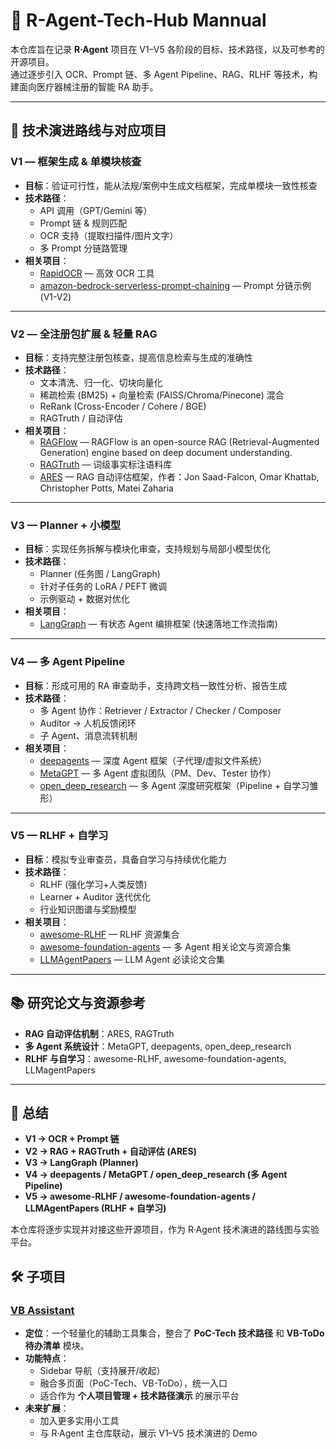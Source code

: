 # 📘 R-Agent-Tech-Hub Mannual

本仓库旨在记录 **R·Agent** 项目在 V1–V5 各阶段的目标、技术路径，以及可参考的开源项目。  
通过逐步引入 OCR、Prompt 链、多 Agent Pipeline、RAG、RLHF 等技术，构建面向医疗器械注册的智能 RA 助手。  

---

## 🚀 技术演进路线与对应项目

### **V1 — 框架生成 & 单模块核查**
- **目标**：验证可行性，能从法规/案例中生成文档框架，完成单模块一致性核查  
- **技术路径**：
  - API 调用（GPT/Gemini 等）
  - Prompt 链 & 规则匹配  
  - OCR 支持（提取扫描件/图片文字）
  - 多 Prompt 分链路管理  
- **相关项目**：
  - [RapidOCR](https://github.com/RapidAI/RapidOCR) — 高效 OCR 工具  
  - [amazon-bedrock-serverless-prompt-chaining](https://github.com/aws-samples/amazon-bedrock-serverless-prompt-chaining) — Prompt 分链示例 (V1-V2)  

---

### **V2 — 全注册包扩展 & 轻量 RAG**
- **目标**：支持完整注册包核查，提高信息检索与生成的准确性  
- **技术路径**：
  - 文本清洗、归一化、切块向量化  
  - 稀疏检索 (BM25) + 向量检索 (FAISS/Chroma/Pinecone) 混合  
  - ReRank (Cross-Encoder / Cohere / BGE)  
  - RAGTruth / 自动评估  
- **相关项目**：
  - [RAGFlow](https://github.com/infiniflow/ragflow) — RAGFlow is an open-source RAG (Retrieval-Augmented Generation) engine based on deep document understanding.
  - [RAGTruth](https://github.com/ParticleMedia/RAGTruth) — 词级事实标注语料库  
  - [ARES](https://github.com/stanford-futuredata/ARES) — RAG 自动评估框架，作者：Jon Saad-Falcon, Omar Khattab, Christopher Potts, Matei Zaharia  

---

### **V3 — Planner + 小模型**
- **目标**：实现任务拆解与模块化审查，支持规划与局部小模型优化  
- **技术路径**：
  - Planner (任务图 / LangGraph)  
  - 针对子任务的 LoRA / PEFT 微调  
  - 示例驱动 + 数据对优化  
- **相关项目**：
  - [LangGraph](docs/workflows/langgraph-workflow-guide.md) — 有状态 Agent 编排框架 (快速落地工作流指南)  

---

### **V4 — 多 Agent Pipeline**
- **目标**：形成可用的 RA 审查助手，支持跨文档一致性分析、报告生成  
- **技术路径**：
  - 多 Agent 协作：Retriever / Extractor / Checker / Composer  
  - Auditor → 人机反馈闭环  
  - 子 Agent、消息流转机制  
- **相关项目**：
  - [deepagents](https://github.com/langchain-ai/deepagents) — 深度 Agent 框架（子代理/虚拟文件系统）  
  - [MetaGPT](https://github.com/FoundationAgents/MetaGPT) — 多 Agent 虚拟团队（PM、Dev、Tester 协作）  
  - [open_deep_research](https://github.com/langchain-ai/open_deep_research) — 多 Agent 深度研究框架（Pipeline + 自学习雏形）  

---

### **V5 — RLHF + 自学习**
- **目标**：模拟专业审查员，具备自学习与持续优化能力  
- **技术路径**：
  - RLHF (强化学习+人类反馈)  
  - Learner + Auditor 迭代优化  
  - 行业知识图谱与奖励模型  
- **相关项目**：
  - [awesome-RLHF](https://github.com/opendilab/awesome-RLHF) — RLHF 资源集合  
  - [awesome-foundation-agents](https://github.com/luyu-co/awesome-foundation-agents) — 多 Agent 相关论文与资源合集  
  - [LLMAgentPapers](https://github.com/yaodongC/LLMAgentPapers) — LLM Agent 必读论文合集  

---

## 📚 研究论文与资源参考
- **RAG 自动评估机制**：ARES, RAGTruth  
- **多 Agent 系统设计**：MetaGPT, deepagents, open_deep_research  
- **RLHF 与自学习**：awesome-RLHF, awesome-foundation-agents, LLMagentPapers  

---

## 📌 总结

- **V1 → OCR + Prompt 链**  
- **V2 → RAG + RAGTruth + 自动评估 (ARES)**  
- **V3 → LangGraph (Planner)**  
- **V4 → deepagents / MetaGPT / open_deep_research (多 Agent Pipeline)**  
- **V5 → awesome-RLHF / awesome-foundation-agents / LLMAgentPapers (RLHF + 自学习)**  

本仓库将逐步实现并对接这些开源项目，作为 R·Agent 技术演进的路线图与实验平台。  

## 🛠️ 子项目

### [VB Assistant](https://jianan-huang0609.github.io/VB_Assistant/)
- **定位**：一个轻量化的辅助工具集合，整合了 **PoC-Tech 技术路径** 和 **VB-ToDo 待办清单** 模块。  
- **功能特点**：
  - Sidebar 导航（支持展开/收起）  
  - 融合多页面（PoC-Tech、VB-ToDo），统一入口  
  - 适合作为 **个人项目管理 + 技术路径演示** 的展示平台  
- **未来扩展**：
  - 加入更多实用小工具  
  - 与 R·Agent 主仓库联动，展示 V1–V5 技术演进的 Demo  
